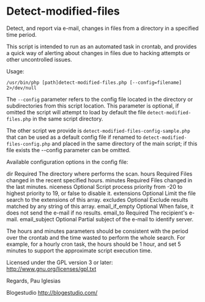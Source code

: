Detect-modified-files
=====================

Detect, and report via e-mail, changes in files from a directory in a specified time period.

This script is intended to run as an automated task in crontab, and provides a quick way of alerting
about changes in files due to hacking attempts or other uncontrolled issues.


Usage:

	/usr/bin/php [path]detect-modified-files.php [--config=filename] 2>/dev/null

The `--config` parameter refers to the config file located in the directory or subdirectories
from this script location. This parameter is optional, if omitted the script will attempt
to load by default the file `detect-modified-files.php` in the same script directory.

The other script we provide is `detect-modified-files-config-sample.php` that can be used as a 
default config file if renamed to `detect-modified-files-config.php` and placed in the same
directory of the main script; if this file exists the --config parameter can be omitted.

Available configuration options in the config file:

dir				Required	The directory where performs the scan.
hours			Required	Files changed in the recent specified hours.
minutes			Required	Files changed in the last minutes.
niceness		Optional	Script process priority from -20 to highest priority to 19, or false to disable it.
extensions		Optional	Limit the file search to the extensions of this array.
excludes		Optional	Exclude results matched by any string of this array.
email_if_empty	Optional	When false, it does not send the e-mail if no results.
email_to		Required	The recipient's e-mail.
email_subject	Optional	Partial subject of the e-mail to identify server.

The hours and minutes parameters should be consistent with the period over the crontab and the time wasted to
perform the whole search. For example, for a hourly cron task, the hours should be 1 hour, and set 5 minutes
to support the approximate script execution time.

Licensed under the GPL version 3 or later:
http://www.gnu.org/licenses/gpl.txt

Regards,
Pau Iglesias

Blogestudio
http://blogestudio.com/